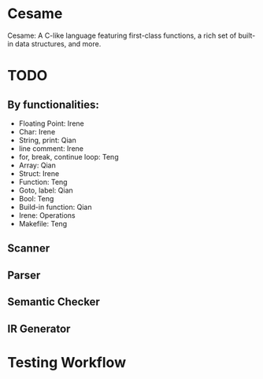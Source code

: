 # Cesame
Cesame: A C-like language featuring first-class functions, a rich set of built-in data structures, and more.

# TODO

## By functionalities:
* Floating Point: Irene
* Char: Irene
* String, print: Qian
* line comment: Irene
* for, break, continue loop: Teng
* Array: Qian
* Struct: Irene
* Function: Teng
* Goto, label: Qian
* Bool: Teng
* Build-in function: Qian
* Irene: Operations
* Makefile: Teng

## Scanner

## Parser

## Semantic Checker

## IR Generator

# Testing Workflow